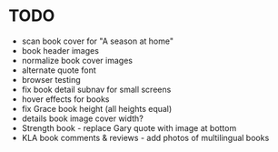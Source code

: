 # TODO

- scan book cover for "A season at home"
- book header images
- normalize book cover images
- alternate quote font
- browser testing
- fix book detail subnav for small screens
- hover effects for books
- fix Grace book height (all heights equal)
- details book image cover width?
- Strength book - replace Gary quote with image at bottom
- KLA book comments & reviews - add photos of multilingual books
